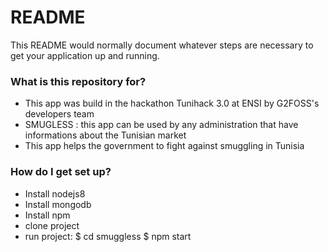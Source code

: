 # README #

This README would normally document whatever steps are necessary to get your application up and running.

### What is this repository for? ###
* This app was build in the hackathon Tunihack 3.0 at ENSI by G2FOSS's developers team
* SMUGLESS : this app can be used by any administration that have informations about the Tunisian market 
* This app helps the government to fight against smuggling in Tunisia


### How do I get set up? ###
* Install nodejs8
* Install mongodb
* Install npm
* clone project
* run project:
	$ cd smuggless
	$ npm start

